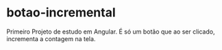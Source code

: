# botao-incremental
Primeiro Projeto de estudo em Angular.
É só um botão que ao ser clicado, incrementa a contagem na tela.
